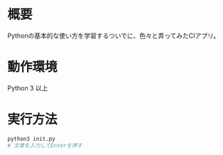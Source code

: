 # 概要
Pythonの基本的な使い方を学習するついでに、色々と弄ってみたCIアプリ。

# 動作環境
Python 3 以上

# 実行方法
```python
python3 init.py
# 文章を入力してEnterを押す
```
